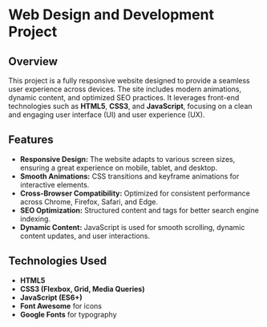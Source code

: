 # Web Design and Development Project

## Overview

This project is a fully responsive website designed to provide a seamless user experience across devices. The site includes modern animations, dynamic content, and optimized SEO practices. It leverages front-end technologies such as **HTML5**, **CSS3**, and **JavaScript**, focusing on a clean and engaging user interface (UI) and user experience (UX).

## Features

- **Responsive Design:** The website adapts to various screen sizes, ensuring a great experience on mobile, tablet, and desktop.
- **Smooth Animations:** CSS transitions and keyframe animations for interactive elements.
- **Cross-Browser Compatibility:** Optimized for consistent performance across Chrome, Firefox, Safari, and Edge.
- **SEO Optimization:** Structured content and tags for better search engine indexing.
- **Dynamic Content:** JavaScript is used for smooth scrolling, dynamic content updates, and user interactions.

## Technologies Used

- **HTML5**
- **CSS3 (Flexbox, Grid, Media Queries)**
- **JavaScript (ES6+)**
- **Font Awesome** for icons
- **Google Fonts** for typography
